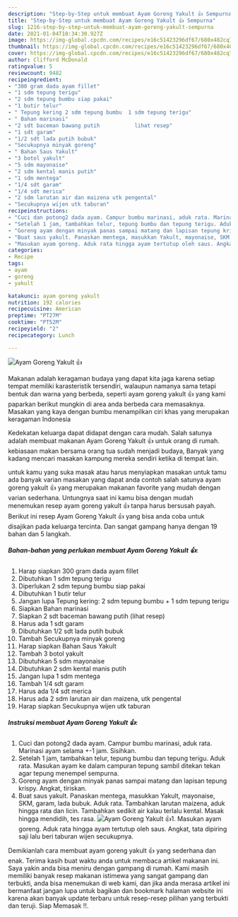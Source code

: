```yaml
---
description: "Step-by-Step untuk membuat Ayam Goreng Yakult 👍 Sempurna"
title: "Step-by-Step untuk membuat Ayam Goreng Yakult 👍 Sempurna"
slug: 1216-step-by-step-untuk-membuat-ayam-goreng-yakult-sempurna
date: 2021-01-04T10:34:30.927Z
image: https://img-global.cpcdn.com/recipes/e16c51423296df67/680x482cq70/ayam-goreng-yakult-👍-foto-resep-utama.jpg
thumbnail: https://img-global.cpcdn.com/recipes/e16c51423296df67/680x482cq70/ayam-goreng-yakult-👍-foto-resep-utama.jpg
cover: https://img-global.cpcdn.com/recipes/e16c51423296df67/680x482cq70/ayam-goreng-yakult-👍-foto-resep-utama.jpg
author: Clifford McDonald
ratingvalue: 5
reviewcount: 9482
recipeingredient:
- "300 gram dada ayam fillet"
- "1 sdm tepung terigu"
- "2 sdm tepung bumbu siap pakai"
- "1 butir telur"
- " Tepung kering 2 sdm tepung bumbu  1 sdm tepung terigu"
- " Bahan marinasi"
- "2 sdt baceman bawang putih           lihat resep"
- "1 sdt garam"
- "1/2 sdt lada putih bubuk"
- "Secukupnya minyak goreng"
- " Bahan Saus Yakult"
- "3 botol yakult"
- "5 sdm mayonaise"
- "2 sdm kental manis putih"
- "1 sdm mentega"
- "1/4 sdt garam"
- "1/4 sdt merica"
- "2 sdm larutan air dan maizena utk pengental"
- "Secukupnya wijen utk taburan"
recipeinstructions:
- "Cuci dan potong2 dada ayam. Campur bumbu marinasi, aduk rata. Marinasi ayam selama +-1 jam. Sisihkan."
- "Setelah 1 jam, tambahkan telur, tepung bumbu dan tepung terigu. Aduk rata. Masukan ayam ke dalam campuran tepung sambil ditekan tekan agar tepung menempel sempurna."
- "Goreng ayam dengan minyak panas sampai matang dan lapisan tepung krispy. Angkat, tiriskan."
- "Buat saus yakult. Panaskan mentega, masukkan Yakult, mayonaise, SKM, garam, lada bubuk. Aduk rata. Tambahkan larutan maizena, aduk hingga rata dan licin. Tambahkan sedikit air kalau terlalu kental. Masak hingga mendidih, tes rasa."
- "Masukan ayam goreng. Aduk rata hingga ayam tertutup oleh saus. Angkat, tata dipiring saji lalu beri taburan wijen secukupnya."
categories:
- Recipe
tags:
- ayam
- goreng
- yakult

katakunci: ayam goreng yakult 
nutrition: 192 calories
recipecuisine: American
preptime: "PT27M"
cooktime: "PT52M"
recipeyield: "2"
recipecategory: Lunch

---
```



![Ayam Goreng Yakult 👍](https://img-global.cpcdn.com/recipes/e16c51423296df67/680x482cq70/ayam-goreng-yakult-👍-foto-resep-utama.jpg)

Makanan adalah keragaman budaya yang dapat kita jaga karena setiap tempat memiliki karasteristik tersendiri, walaupun namanya sama tetapi bentuk dan warna yang berbeda, seperti ayam goreng yakult 👍 yang kami paparkan berikut mungkin di area anda berbeda cara memasaknya. Masakan yang kaya dengan bumbu menampilkan ciri khas yang merupakan keragaman Indonesia



Kedekatan keluarga dapat didapat dengan cara mudah. Salah satunya adalah membuat makanan Ayam Goreng Yakult 👍 untuk orang di rumah. kebiasaan makan bersama orang tua sudah menjadi budaya, Banyak yang kadang mencari masakan kampung mereka sendiri ketika di tempat lain.

untuk kamu yang suka masak atau harus menyiapkan masakan untuk tamu ada banyak varian masakan yang dapat anda contoh salah satunya ayam goreng yakult 👍 yang merupakan makanan favorite yang mudah dengan varian sederhana. Untungnya saat ini kamu bisa dengan mudah menemukan resep ayam goreng yakult 👍 tanpa harus bersusah payah.
Berikut ini resep Ayam Goreng Yakult 👍 yang bisa anda coba untuk disajikan pada keluarga tercinta. Dan sangat gampang hanya dengan 19 bahan dan 5 langkah.


<!--inarticleads1-->

##### Bahan-bahan yang perlukan membuat Ayam Goreng Yakult 👍:

1. Harap siapkan 300 gram dada ayam fillet
1. Dibutuhkan 1 sdm tepung terigu
1. Diperlukan 2 sdm tepung bumbu siap pakai
1. Dibutuhkan 1 butir telur
1. Jangan lupa  Tepung kering: 2 sdm tepung bumbu + 1 sdm tepung terigu
1. Siapkan  Bahan marinasi
1. Siapkan 2 sdt baceman bawang putih           (lihat resep)
1. Harus ada 1 sdt garam
1. Dibutuhkan 1/2 sdt lada putih bubuk
1. Tambah Secukupnya minyak goreng
1. Harap siapkan  Bahan Saus Yakult
1. Tambah 3 botol yakult
1. Dibutuhkan 5 sdm mayonaise
1. Dibutuhkan 2 sdm kental manis putih
1. Jangan lupa 1 sdm mentega
1. Tambah 1/4 sdt garam
1. Harus ada 1/4 sdt merica
1. Harus ada 2 sdm larutan air dan maizena, utk pengental
1. Harap siapkan Secukupnya wijen utk taburan




<!--inarticleads2-->

##### Instruksi membuat  Ayam Goreng Yakult 👍:

1. Cuci dan potong2 dada ayam. Campur bumbu marinasi, aduk rata. Marinasi ayam selama +-1 jam. Sisihkan.
1. Setelah 1 jam, tambahkan telur, tepung bumbu dan tepung terigu. Aduk rata. Masukan ayam ke dalam campuran tepung sambil ditekan tekan agar tepung menempel sempurna.
1. Goreng ayam dengan minyak panas sampai matang dan lapisan tepung krispy. Angkat, tiriskan.
1. Buat saus yakult. Panaskan mentega, masukkan Yakult, mayonaise, SKM, garam, lada bubuk. Aduk rata. Tambahkan larutan maizena, aduk hingga rata dan licin. Tambahkan sedikit air kalau terlalu kental. Masak hingga mendidih, tes rasa.
<img src="//assets-global.cpcdn.com/assets/icons/button_play-2c75c40dde080a61004c1f40b05d8f140eaff45d7e9e6481dc71c63d2e7c4909.png" alt="Ayam Goreng Yakult 👍">1. Masukan ayam goreng. Aduk rata hingga ayam tertutup oleh saus. Angkat, tata dipiring saji lalu beri taburan wijen secukupnya.




Demikianlah cara membuat ayam goreng yakult 👍 yang sederhana dan enak. Terima kasih buat waktu anda untuk membaca artikel makanan ini. Saya yakin anda bisa meniru dengan gampang di rumah. Kami masih memiliki banyak resep makanan istimewa yang sangat gampang dan terbukti, anda bisa menemukan di web kami, dan jika anda merasa artikel ini bermanfaat jangan lupa untuk bagikan dan bookmark halaman website ini karena akan banyak update terbaru untuk resep-resep pilihan yang terbukti dan teruji. Siap Memasak !!. 
